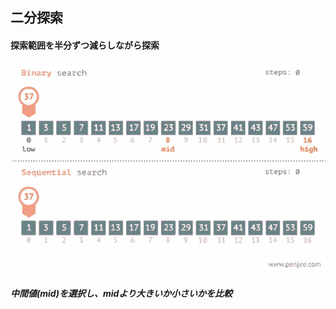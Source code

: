 <h2> 二分探索</h2>
<h4> 探索範囲を半分ずつ減らしながら探索</h4> 

<img src="https://github.com/kimTH65/cs/blob/main/gif/binary.gif">
<h5>中間値(mid)を選択し、midより大きいか小さいかを比較  </h5> 

